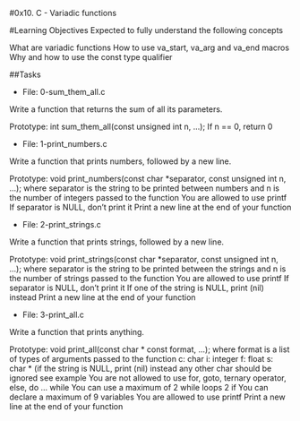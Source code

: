 #0x10. C - Variadic functions

#Learning Objectives
Expected to fully understand the following concepts

What are variadic functions
How to use va_start, va_arg and va_end macros
Why and how to use the const type qualifier

##Tasks

- File: 0-sum_them_all.c

Write a function that returns the sum of all its parameters.

Prototype: int sum_them_all(const unsigned int n, ...);
If n == 0, return 0

- File: 1-print_numbers.c

Write a function that prints numbers, followed by a new line.

Prototype: void print_numbers(const char *separator, const unsigned int n, ...);
where separator is the string to be printed between numbers
and n is the number of integers passed to the function
You are allowed to use printf
If separator is NULL, don’t print it
Print a new line at the end of your function

- File: 2-print_strings.c

Write a function that prints strings, followed by a new line.

Prototype: void print_strings(const char *separator, const unsigned int n, ...);
where separator is the string to be printed between the strings
and n is the number of strings passed to the function
You are allowed to use printf
If separator is NULL, don’t print it
If one of the string is NULL, print (nil) instead
Print a new line at the end of your function

- File: 3-print_all.c

Write a function that prints anything.

Prototype: void print_all(const char * const format, ...);
where format is a list of types of arguments passed to the function
c: char
i: integer
f: float
s: char * (if the string is NULL, print (nil) instead
any other char should be ignored
see example
You are not allowed to use for, goto, ternary operator, else, do ... while
You can use a maximum of
2 while loops
2 if
You can declare a maximum of 9 variables
You are allowed to use printf
Print a new line at the end of your function
